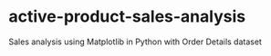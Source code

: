 # active-product-sales-analysis
Sales analysis using Matplotlib in Python with Order Details dataset
